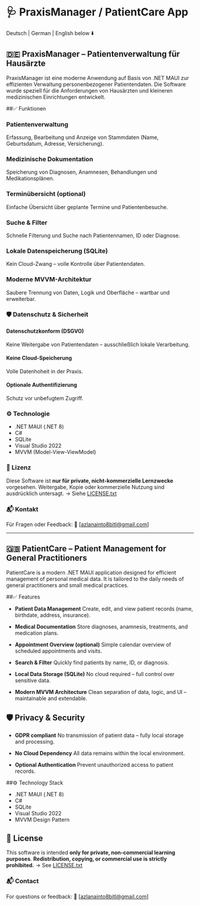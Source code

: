 
# 🩺 PraxisManager / PatientCare App

Deutsch | German | English below ⬇️

## 🇩🇪 PraxisManager – Patientenverwaltung für Hausärzte

PraxisManager ist eine moderne Anwendung auf Basis von .NET MAUI zur effizienten Verwaltung personenbezogener Patientendaten. 
Die Software wurde speziell für die Anforderungen von Hausärzten und kleineren medizinischen Einrichtungen entwickelt.

##✅ Funktionen

### Patientenverwaltung
  Erfassung, Bearbeitung und Anzeige von Stammdaten (Name, Geburtsdatum, Adresse, Versicherung).
  
### Medizinische Dokumentation
  Speicherung von Diagnosen, Anamnesen, Behandlungen und Medikationsplänen.

### Terminübersicht (optional)
  Einfache Übersicht über geplante Termine und Patientenbesuche.

### Suche & Filter
  Schnelle Filterung und Suche nach Patientennamen, ID oder Diagnose.

### Lokale Datenspeicherung (SQLite)
  Kein Cloud-Zwang – volle Kontrolle über Patientendaten.

### Moderne MVVM-Architektur
  Saubere Trennung von Daten, Logik und Oberfläche – wartbar und erweiterbar.


### 🛡️ Datenschutz & Sicherheit

#### Datenschutzkonform (DSGVO)
  Keine Weitergabe von Patientendaten – ausschließlich lokale Verarbeitung.

#### Keine Cloud-Speicherung
  Volle Datenhoheit in der Praxis.

#### Optionale Authentifizierung
  Schutz vor unbefugtem Zugriff.


### ⚙️ Technologie

* .NET MAUI (.NET 8)
* C#
* SQLite
* Visual Studio 2022
* MVVM (Model-View-ViewModel)


### 📝 Lizenz

Diese Software ist **nur für private, nicht-kommerzielle Lernzwecke** vorgesehen.
Weitergabe, Kopie oder kommerzielle Nutzung sind ausdrücklich untersagt.
→ Siehe [LICENSE.txt](./LICENSE.txt)


### 📬 Kontakt

Für Fragen oder Feedback:
📧 \[[azlanainto8bitl@gmail.com](mailto:azlanainto8bit@gmail.com)]

---

## 🇬🇧 PatientCare – Patient Management for General Practitioners

PatientCare is a modern .NET MAUI application designed for efficient management of personal medical data.
It is tailored to the daily needs of general practitioners and small medical practices.


 ##✅ Features

* **Patient Data Management**
  Create, edit, and view patient records (name, birthdate, address, insurance).

* **Medical Documentation**
  Store diagnoses, anamnesis, treatments, and medication plans.

* **Appointment Overview (optional)**
  Simple calendar overview of scheduled appointments and visits.

* **Search & Filter**
  Quickly find patients by name, ID, or diagnosis.

* **Local Data Storage (SQLite)**
  No cloud required – full control over sensitive data.

* **Modern MVVM Architecture**
  Clean separation of data, logic, and UI – maintainable and extendable.


## 🛡️ Privacy & Security

* **GDPR compliant**
  No transmission of patient data – fully local storage and processing.

* **No Cloud Dependency**
  All data remains within the local environment.

* **Optional Authentication**
  Prevent unauthorized access to patient records.


 ##⚙️ Technology Stack

* .NET MAUI (.NET 8)
* C#
* SQLite
* Visual Studio 2022
* MVVM Design Pattern

## 📝 License

This software is intended **only for private, non-commercial learning purposes**.
**Redistribution, copying, or commercial use is strictly prohibited.**
→ See [LICENSE.txt](./LICENSE.txt)


### 📬 Contact

For questions or feedback:
📧 \[[azlanainto8bitl@gmail.com](mailto:azlanainto8bit@gmail.com)]

